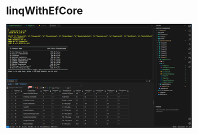# linqWithEfCore

![PrimeFactors](https://raw.githubusercontent.com/alikzalikz/Practice_CS/main/content/images/Ch11.linqWithEfCore.png)